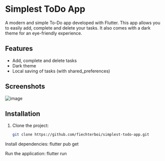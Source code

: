 # Simplest ToDo App

A modern and simple To-Do app developed with Flutter. This app allows you to easily add, complete and delete your tasks. It also comes with a dark theme for an eye-friendly experience.

## Features
- Add, complete and delete tasks
- Dark theme
- Local saving of tasks (with shared_preferences)

## Screenshots
![image](https://github.com/user-attachments/assets/cd07a792-55c1-4375-b205-cc74b4de59de)

## Installation
1. Clone the project:
   ```bash
   git clone https://github.com/fiechterboi/simplest-todo-app.git

Install dependencies:
flutter pub get

Run the application:
flutter run
